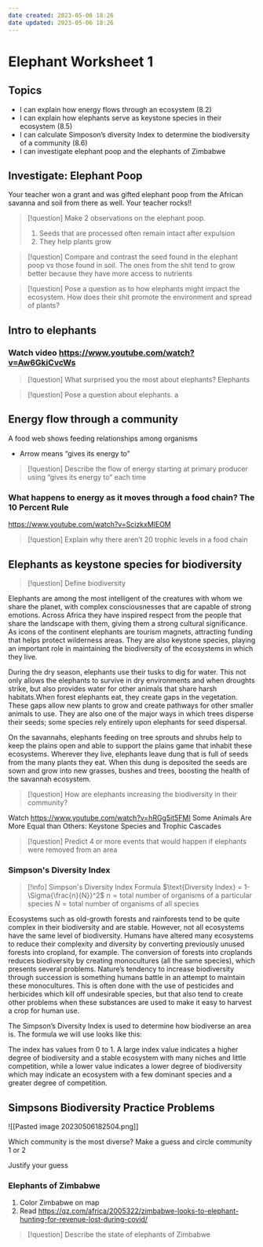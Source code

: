 ```yaml
---
date created: 2023-05-06 18:26
date updated: 2023-05-06 18:26
---
```


# Elephant Worksheet 1

## Topics

- I can explain how energy flows through an ecosystem (8.2)
- I can explain how elephants serve as keystone species in their ecosystem (8.5)
- I can calculate Simposon’s diversity Index to determine the biodiversity of a community (8.6)
- I can investigate elephant poop and the elephants of Zimbabwe

## Investigate: Elephant Poop

Your teacher won a grant and was gifted elephant poop from the African savanna and soil from there as well. Your teacher rocks!!

> [!question] Make 2 observations on the elephant poop.
> 1. Seeds that are processed often remain intact after expulsion
> 2. They help plants grow

> [!question] Compare and contrast the seed found in the elephant poop vs those found in soil.
> The ones from the shit tend to grow better because they have more access to nutrients

> [!question] Pose a question as to how elephants might impact the ecosystem.
> How does their shit promote the environment and spread of plants?

## Intro to elephants

### Watch video <https://www.youtube.com/watch?v=Aw6GkiCvcWs>

> [!question] What surprised you the most about elephants?
> Elephants 

> [!question] Pose a question about elephants.
> a

## Energy flow through a community

A food web shows feeding relationships among organisms

- Arrow means “gives its energy to”

> [!question] Describe the flow of energy starting at primary producer using “gives its energy to” each time

### What happens to energy as it moves through a food chain? The 10 Percent Rule

<https://www.youtube.com/watch?v=ScizkxMlEOM>

> [!question] Explain why there aren’t 20 trophic levels in a food chain

## Elephants as keystone species for biodiversity

> [!question] Define biodiversity

Elephants are among the most intelligent of the creatures with whom we share the planet, with complex consciousnesses that are capable of strong emotions. Across Africa they have inspired respect from the people that share the landscape with them, giving them a strong cultural significance. As icons of the continent elephants are tourism magnets, attracting funding that helps protect wilderness areas. They are also keystone species, playing an important role in maintaining the biodiversity of the ecosystems in which they live.

During the dry season, elephants use their tusks to dig for water. This not only allows the elephants to survive in dry environments and when droughts strike, but also provides water for other animals that share harsh habitats.When forest elephants eat, they create gaps in the vegetation. These gaps allow new plants to grow and create pathways for other smaller animals to use. They are also one of the major ways in which trees disperse their seeds; some species rely entirely upon elephants for seed dispersal.

On the savannahs, elephants feeding on tree sprouts and shrubs help to keep the plains open and able to support the plains game that inhabit these ecosystems. Wherever they live, elephants leave dung that is full of seeds from the many plants they eat. When this dung is deposited the seeds are sown and grow into new grasses, bushes and trees, boosting the health of the savannah ecosystem.

> [!question] How are elephants increasing the biodiversity in their community?

Watch <https://www.youtube.com/watch?v=hRGg5it5FMI>
Some Animals Are More Equal than Others: Keystone Species and Trophic Cascades

> [!question] Predict 4 or more events that would happen if elephants were removed from an area

### Simpson's Diversity Index
> [!info] Simpson's Diversity Index Formula
> $\text{Diversity Index} = 1-\Sigma{\frac{n}{N}}^2$
> $n = \text{total number of organisms of a particular species}$
> $N = \text{total number of organisms of all species}$

Ecosystems such as old-growth forests and rainforests tend to be quite complex in their biodiversity and are stable.  However, not all ecosystems have the same level of biodiversity.  Humans have altered many ecosystems to reduce their complexity and diversity by converting previously unused forests into cropland, for example.  The conversion of forests into croplands reduces biodiversity by creating monocultures (all the same species), which presents several problems.  Nature’s tendency to increase biodiversity through succession is something humans battle in an attempt to maintain these monocultures.  This is often done with the use of pesticides and herbicides which kill off undesirable species, but that also tend to create other problems when these substances are used to make it easy to harvest a crop for human use.

The Simpson’s Diversity Index is used to determine how biodiverse an area is.  The formula we will use looks like this:

The index has values from 0 to 1.  A large index value indicates a higher degree of biodiversity and a stable ecosystem with many niches and little competition, while a lower value indicates a lower degree of biodiversity which may indicate an ecosystem with a few dominant species and a greater degree of competition.


## Simpsons Biodiversity Practice Problems

![[Pasted image 20230506182504.png]]

Which community is the most diverse? Make a guess and circle community 1 or 2

Justify your guess

### Elephants of Zimbabwe

1. Color Zimbabwe on map
2. Read https://qz.com/africa/2005322/zimbabwe-looks-to-elephant-hunting-for-revenue-lost-during-covid/

> [!question] Describe the state of elephants of Zimbabwe
